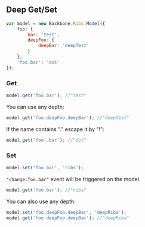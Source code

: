 ## Deep Get/Set

```js
var model = new Backbone.Ribs.Model({
    foo: {
        bar: 'test',
        deepFoo: {
            deepBar: 'deepTest'
        }
    },
    'foo.bar': 'dot'
});
```
### Get
```js
model.get('foo.bar'); //"test"
```
You can use any depth:
```js
model.get('foo.deepFoo.deepBar'); //"deepTest"
```
If the name contains "." escape it by "!":
```js
model.get('foo!.bar'); //"dot"
```
### Set
```js
model.set('foo.bar', 'ribs');
```
`"change:foo.bar"` event will be triggered on the model
```js
model.get('foo.bar'); //"ribs"
```
You can also use any depth:
```js
model.set('foo.deepFoo.deepBar', 'deepRibs');
model.get('foo.deepFoo.deepBar'); //"deepRibs"
```